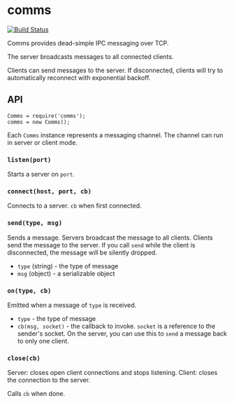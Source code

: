 comms
=====

[![Build Status](https://travis-ci.org/casetext/comms.svg)](https://travis-ci.org/casetext/comms)

Comms provides dead-simple IPC messaging over TCP.

The server broadcasts messages to all connected clients.

Clients can send messages to the server.  If disconnected, clients will try to automatically reconnect with exponential backoff.

API
---

    Comms = require('comms');
    comms = new Comms();

Each `Comms` instance represents a messaging channel.  The channel can run in server or client mode.

### `listen(port)`

Starts a server on `port`.

### `connect(host, port, cb)`

Connects to a server.  `cb` when first connected.

### `send(type, msg)`

Sends a message.  Servers broadcast the message to all clients.  Clients send the message to the server.  If you call `send` while the client is disconnected, the message will be silently dropped.

- `type` (string) - the type of message
- `msg` (object) - a serializable object

### `on(type, cb)`

Emitted when a message of `type` is received.

- `type` - the type of message
- `cb(msg, socket)` - the callback to invoke.  `socket` is a reference to the sender's socket.  On the server, you can use this to `send` a message back to only one client.

### `close(cb)`

Server: closes open client connections and stops listening.
Client: closes the connection to the server.

Calls `cb` when done.
